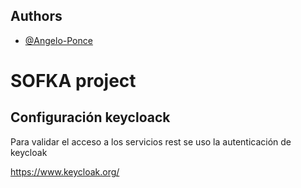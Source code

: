 ## Authors

- [@Angelo-Ponce](https://github.com/Angelo-Ponce)

# SOFKA project

## Configuración keycloack
Para validar el acceso a los servicios rest se uso la autenticación de keycloak

https://www.keycloak.org/
